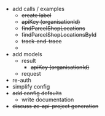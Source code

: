 * add calls / examples
  * ~~create label~~
  * ~~apiKey (organisationId)~~
  * ~~findParcelShopLocations~~
  * ~~findParcelShopLocationsById~~
  * ~~track-and-trace~~
  *
* add models
  * result
    * ~~apiKey (organisationId)~~
  * request
* re-auth
* simplify config
* ~~add config defaults~~
  * write documentation
* ~~discuss ze-api-project generation~~

